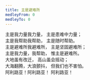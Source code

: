 ```yaml
---
title: 主是避难所
medleyFrom: 0
medleyTo: 0
---
```


主是我力量我力量， 主是患难中力量；  
主是我帮助我帮助， 主是随时帮助。  
主是避难所我避难所， 主是坚固避难所；  
主是我力量，我帮助， 惟主是避难所。  
大地虽有改迁， 高山虽会摇动；  
大海翻腾，大浪颤抖， 但我们也不害怕。  
阿利路亚！阿利路亚！ 阿利路亚！
